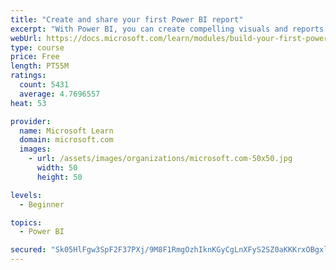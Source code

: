 ```yaml
---
title: "Create and share your first Power BI report"
excerpt: "With Power BI, you can create compelling visuals and reports. In this module, you learn how to use Power BI Desktop to connect to data, build visuals, and create a report that you can share with others in your organization. You then learn how to publish the report to the Power BI service, so that others can see your insights and benefit from your work."
webUrl: https://docs.microsoft.com/learn/modules/build-your-first-power-bi-report/
type: course
price: Free
length: PT55M
ratings:
  count: 5431
  average: 4.7696557
heat: 53

provider:
  name: Microsoft Learn
  domain: microsoft.com
  images:
    - url: /assets/images/organizations/microsoft.com-50x50.jpg
      width: 50
      height: 50

levels:
  - Beginner

topics:
  - Power BI

secured: "Sk05HlFgw3SpF2F37PXj/9M8F1RmgOzhIknKGyCgLnXFyS2SZ0aKKKrxOBgxl/6PJ2WgAU81NDAzR5dAH4Jhf7zBvkVQb5ZHlcGiZShRAGG1jr2S5w86T5aiI95HsK3DqHrwhyWI8+uLYG+mJBkpdRkIHsS6r6HZ2MO90KrkbQihddGgi4d9I8pIpN0nZ6mkjHSkqAxEsolK2GS3VPKfXPHwB5Nx7TXj6gtPmyhUejTuPNBUemW43iPkGztPZYYn/74dus52uLLk6LTKqTaDI6EIhnLcaxr2l0sVHDD/aAFQYZNe6mo/bcKnCRCdAELWAnCfnhVwe7+GoF8BQqeigBhJVxjWHt99BNuF4H2l/xEcqZRwdwIjXqjj10RW1ytRTcA3jqWqeMI8pKAPX0jM8K1xODODTy4aFHRPUoWDpIw=;As7Z7K3KtUGD5Xf5lMBw9Q=="
---
```


